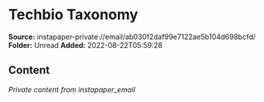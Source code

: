 # Techbio Taxonomy

**Source:** instapaper-private://email/ab030f2daf99e7122ae5b104d698bcfd/
**Folder:** Unread
**Added:** 2022-08-22T05:59:28




## Content
*Private content from instapaper_email*
